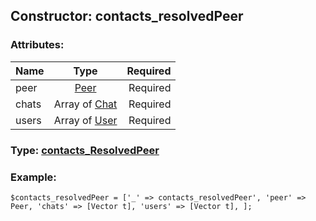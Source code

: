 ## Constructor: contacts\_resolvedPeer  

### Attributes:

| Name     |    Type       | Required |
|----------|:-------------:|---------:|
|peer|[Peer](../types/Peer.md) | Required|
|chats|Array of [Chat](../types/Chat.md) | Required|
|users|Array of [User](../types/User.md) | Required|


### Type: [contacts\_ResolvedPeer](../types/contacts\_ResolvedPeer.md)

### Example:


```
$contacts_resolvedPeer = ['_' => contacts_resolvedPeer', 'peer' => Peer, 'chats' => [Vector t], 'users' => [Vector t], ];
```
